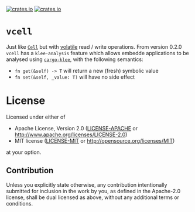 [![crates.io](https://img.shields.io/crates/v/vcell.svg)](https://crates.io/crates/vcell)
[![crates.io](https://img.shields.io/crates/d/vcell.svg)](https://crates.io/crates/vcell)

# `vcell`

Just like [`Cell`] but with [volatile] read / write operations. From version 0.2.0 `vcell` has a `klee-analysis` feature which allows embedde applications to be analysed using [`cargo-klee`], with the following semantics:

* `fn get(&self) -> T` will return a new (fresh) symbolic value
* `fn set(&self, _value: T)` will have no side effect

[`Cell`]: https://doc.rust-lang.org/std/cell/struct.Cell.html
[volatile]: https://doc.rust-lang.org/std/ptr/fn.read_volatile.html
[`cargo-klee`]: https://gitlab.henriktjader.com/pln/cargo-klee.git

# License

Licensed under either of

- Apache License, Version 2.0 ([LICENSE-APACHE](LICENSE-APACHE) or
  http://www.apache.org/licenses/LICENSE-2.0)
- MIT license ([LICENSE-MIT](LICENSE-MIT) or http://opensource.org/licenses/MIT)

at your option.

## Contribution

Unless you explicitly state otherwise, any contribution intentionally submitted
for inclusion in the work by you, as defined in the Apache-2.0 license, shall be
dual licensed as above, without any additional terms or conditions.

